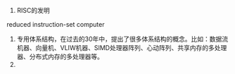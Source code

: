 1. RISC的发明

reduced instruction-set computer

1. 专用体系结构，在过去的30年中，提出了很多体系结构的概念。比如：数据流机器、向量机、VLIW机器、SIMD处理器阵列、心动阵列、共享内存的多处理器、分布式内存的多处理器等。
2. 




